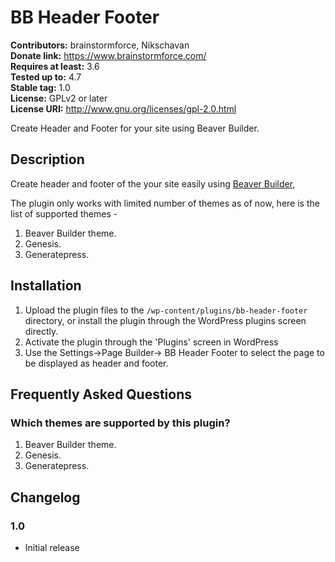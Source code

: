# BB Header Footer #
**Contributors:** brainstormforce, Nikschavan  
**Donate link:** https://www.brainstormforce.com/  
**Requires at least:** 3.6  
**Tested up to:** 4.7  
**Stable tag:** 1.0  
**License:** GPLv2 or later  
**License URI:** http://www.gnu.org/licenses/gpl-2.0.html  

Create Header and Footer for your site using Beaver Builder.

## Description ##

Create header and footer of the your site easily using [Beaver Builder](hhttps://www.wpbeaverbuilder.com/ "Beaver Builder"),

The plugin only works with limited number of themes as of now, here is the list of supported themes - 

1. Beaver Builder theme.
2. Genesis.
3. Generatepress.

## Installation ##

1. Upload the plugin files to the `/wp-content/plugins/bb-header-footer` directory, or install the plugin through the WordPress plugins screen directly.
1. Activate the plugin through the 'Plugins' screen in WordPress
1. Use the Settings->Page Builder-> BB Header Footer to select the page to be displayed as header and footer.


## Frequently Asked Questions ##

### Which themes are supported by this plugin? ###

1. Beaver Builder theme.
2. Genesis.
3. Generatepress.

## Changelog ##

### 1.0 ###
- Initial release

